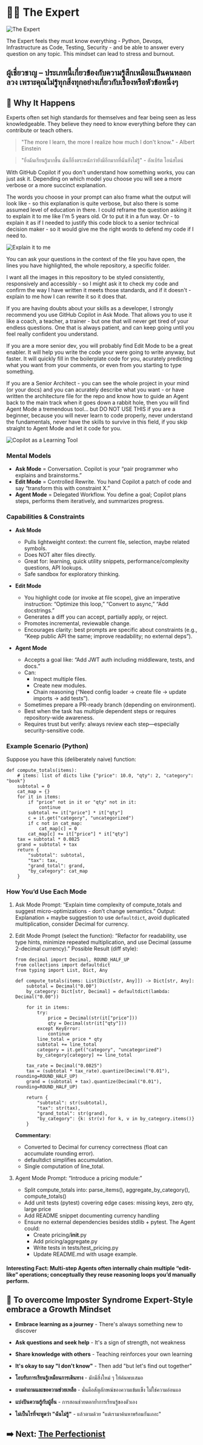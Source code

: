 # 🧑‍🏫 The Expert

![The Expert](assets/expert.jpg)

The Expert feels they must know everything - Python, Devops, Infrastructure as Code, Testing, Security - and be able to answer every question on any topic. This mindset can lead to stress and burnout.

ผู้เชี่ยวชาญ – ประเภทนี้เกี่ยวข้องกับความรู้สึกเหมือนเป็นคนหลอกลวง เพราะคุณไม่รู้ทุกสิ่งทุกอย่างเกี่ยวกับเรื่องหรือหัวข้อหนึ่งๆ
---

## 🧠 Why It Happens

Experts often set high standards for themselves and fear being seen as less knowledgeable. They believe they need to know everything before they can contribute or teach others.

> "The more I learn, the more I realize how much I don't know." - Albert Einstein

> "ยิ่งฉันเรียนรู้มากขึ้น ฉันก็ยิ่งตระหนักว่ายังมีอีกมากที่ฉันยังไม่รู้" - อัลเบิร์ต ไอน์สไตน์

With GitHub Copilot if you don't understand how something works, you can just ask it. Depending on which model you choose you will see a more verbose or a more succinct explanation. 

The words you choose in your prompt can also frame what the output will look like - so this explanation is quite verbose, but also there is some assumed level of education in there. I could reframe the question asking it to explain it to me like I'm 5 years old. Or to put it in a fun way. Or - to explain it as if I needed to justify this code block to a senior technical decision maker - so it would give me the right words to defend my code if I need to.

![Explain it to me](assets/ExpertGif.gif)

You can ask your questions in the context of the file you have open, the lines you have highlighted, the whole repository, a specific folder.  

I want all the images in this repository to be styled consistently, responsively and accessibly - so I might ask it to check my code and confirm the way I have written it meets those standards, and if it doesn't - explain to me how I can rewrite it so it does that.

If you are having doubts about your skills as a developer, I strongly recommend you use GitHub Copilot in Ask Mode. That allows you to use it like a coach, a teacher, a trainer - but one that will never get tired of your endless questions. One that is always patient, and can keep going until you feel really confident you understand. 

If you are a more senior dev, you will probably find Edit Mode to be a great enabler. It will help you write the code your were going to write anyway, but faster. It will quickly fill in the boilerplate code for you, acurately predicting what you want from your comments, or even from you starting to type something.  

If you are a Senior Architect - you can see the whole project in your mind (or your docs) and you can acurately describe what you want - or have written the architecture file for the repo and know how to guide an Agent back to the main track when it goes down a rabbit hole, then you will find Agent Mode a tremendous tool... but DO NOT USE THIS if you are a beginner, because you will never learn to code properly, never understand the fundamentals, never have the skills to survive in this field, if you skip straight to Agent Mode and let it code for you.  

![Copilot as a Learning Tool](assets/Copilot%20reading.png)

### Mental Models  

- **Ask Mode** = Conversation. Copilot is your “pair programmer who explains and brainstorms.”  
- **Edit Mode** = Controlled Rewrite. You hand Copilot a patch of code and say “transform this with constraint X.”  
- **Agent Mode** = Delegated Workflow. You define a goal; Copilot plans steps, performs them iteratively, and summarizes progress.

### Capabilities & Constraints  

- **Ask Mode**
    - Pulls lightweight context: the current file, selection, maybe related symbols.  
    - Does NOT alter files directly.  
    - Great for: learning, quick utility snippets, performance/complexity questions, API lookups.  
    - Safe sandbox for exploratory thinking.

- **Edit Mode**  
    - You highlight code (or invoke at file scope), give an imperative instruction: “Optimize this loop,” “Convert to async,” “Add docstrings.”
    - Generates a diff you can accept, partially apply, or reject.
    - Promotes incremental, reviewable change.
    - Encourages clarity: best prompts are specific about constraints (e.g., “Keep public API the same; improve readability; no external deps”).  

- **Agent Mode**
    - Accepts a goal like: “Add JWT auth including middleware, tests, and docs.”
    - Can:
        - Inspect multiple files.
        - Create new modules.  
        - Chain reasoning (“Need config loader → create file → update imports → add tests”).  
    - Sometimes prepare a PR-ready branch (depending on environment).
    - Best when the task has multiple dependent steps or requires repository-wide awareness.
    - Requires trust but verify: always review each step—especially security-sensitive code.  

### Example Scenario (Python)  
Suppose you have this (deliberately naive) function:  

```
def compute_totals(items):
    # items: list of dicts like {"price": 10.0, "qty": 2, "category": "book"}
    subtotal = 0
    cat_map = {}
    for it in items:
        if "price" not in it or "qty" not in it:
            continue
        subtotal += it["price"] * it["qty"]
        c = it.get("category", "uncategorized")
        if c not in cat_map:
            cat_map[c] = 0
        cat_map[c] += it["price"] * it["qty"]
    tax = subtotal * 0.0825
    grand = subtotal + tax
    return {
        "subtotal": subtotal,
        "tax": tax,
        "grand_total": grand,
        "by_category": cat_map
    }
```  

### How You’d Use Each Mode  

1. Ask Mode Prompt: “Explain time complexity of compute_totals and suggest micro-optimizations - don’t change semantics.” Output: Explanation + maybe suggestion to use `defaultdict`, avoid duplicated multiplication, consider Decimal for currency.  

2. Edit Mode Prompt (select the function): “Refactor for readability, use type hints, minimize repeated multiplication, and use Decimal (assume 2-decimal currency).” Possible Result (diff style):  
    ```
    from decimal import Decimal, ROUND_HALF_UP
    from collections import defaultdict
    from typing import List, Dict, Any

    def compute_totals(items: List[Dict[str, Any]]) -> Dict[str, Any]:
        subtotal = Decimal("0.00")
        by_category: Dict[str, Decimal] = defaultdict(lambda: Decimal("0.00"))

        for it in items:
            try:
                price = Decimal(str(it["price"]))
                qty = Decimal(str(it["qty"]))
            except KeyError:
                continue
            line_total = price * qty
            subtotal += line_total
            category = it.get("category", "uncategorized")
            by_category[category] += line_total

        tax_rate = Decimal("0.0825")
        tax = (subtotal * tax_rate).quantize(Decimal("0.01"), rounding=ROUND_HALF_UP)
        grand = (subtotal + tax).quantize(Decimal("0.01"), rounding=ROUND_HALF_UP)

        return {
            "subtotal": str(subtotal),
            "tax": str(tax),
            "grand_total": str(grand),
            "by_category": {k: str(v) for k, v in by_category.items()}
        }
    ```  
    **Commentary:**

    - Converted to Decimal for currency correctness (float can accumulate rounding error).
    - defaultdict simplifies accumulation.
    - Single computation of line_total.  

3. Agent Mode Prompt: “Introduce a pricing module:”
    - Split compute_totals into: parse_items(), aggregate_by_category(), compute_totals()
    - Add unit tests (pytest) covering edge cases: missing keys, zero qty, large price
    - Add README snippet documenting currency handling
    - Ensure no external dependencies besides stdlib + pytest. The Agent could:
        - Create pricing/__init__.py
        - Add pricing/aggregate.py
        - Write tests in tests/test_pricing.py
        - Update README.md with usage example.

#### Interesting Fact: Multi-step Agents often internally chain multiple “edit-like” operations; conceptually they reuse reasoning loops you’d manually perform.  


## 🌱 To overcome Imposter Syndrome Expert-Style embrace a Growth Mindset  

- **Embrace learning as a journey** - There's always something new to discover
- **Ask questions and seek help** - It's a sign of strength, not weakness
- **Share knowledge with others** - Teaching reinforces your own learning
- **It's okay to say "I don't know"** - Then add "but let's find out together"  

- **โอบรับการเรียนรู้เหมือนการเดินทาง** - มักมีสิ่งใหม่ ๆ ให้ค้นพบเสมอ  
- **ถามคำถามและขอความช่วยเหลือ** - นั่นคือสัญลักษณ์ของความเข้มแข็ง ไม่ใช่ความอ่อนแอ  
- **แบ่งปันความรู้กับผู้อื่น** - การสอนช่วยตอกย้ำการเรียนรู้ของตัวเอง  
- **ไม่เป็นไรที่จะพูดว่า "ฉันไม่รู้"** - แล้วตามด้วย "แต่เรามาค้นหาพร้อมกันเถอะ"  

## ➡️ Next: [The Perfectionist](the-perfectionist.md)
